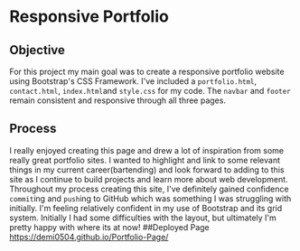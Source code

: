 # Responsive Portfolio
## Objective
For this project my main goal was to create a responsive portfolio website using Bootstrap's CSS Framework. 
I've included a `portfolio.html`, `contact.html`, `index.html`and `style.css` for my code. The `navbar` and `footer` remain consistent and responsive through all three pages.
## Process
I really enjoyed creating this page and drew a lot of inspiration from some really great portfolio sites. I wanted to highlight and link to some relevant things in my current career(bartending) and look forward to adding to this site as I continue to build projects and learn more about web development.
Throughout my process creating this site, I've definitely gained confidence `commit`ing and `push`ing to GitHub which was something I was struggling with initially. I'm feeling relatively confident in my use of Bootstrap and its grid system. Initially I had some difficulties with the layout, but ultimately I'm pretty happy with where its at now!
##Deployed Page
https://demi0504.github.io/Portfolio-Page/
